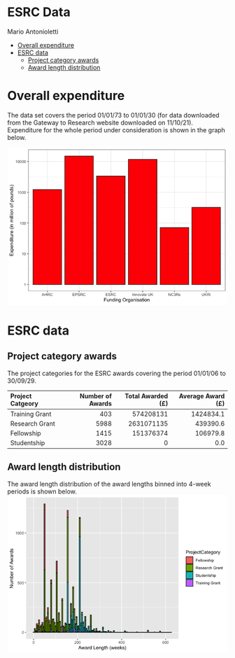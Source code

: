 ESRC Data
================
Mario Antonioletti

-   [Overall expenditure](#overall-expenditure)
-   [ESRC data](#esrc-data)
    -   [Project category awards](#project-category-awards)
    -   [Award length distribution](#award-length-distribution)

# Overall expenditure

The data set covers the period 01/01/73 to 01/01/30 (for data downloaded
from the Gateway to Research website downloaded on 11/10/21).
Expenditure for the whole period under consideration is shown in the
graph below.

![](ESRC_files/figure-gfm/funding_ByOrg-1.png)<!-- -->

# ESRC data

## Project category awards

The project categories for the ESRC awards covering the period 01/01/06
to 30/09/29.

| Project Catgeory | Number of Awards | Total Awarded (£) | Average Award (£) |
|:-----------------|-----------------:|------------------:|------------------:|
| Training Grant   |              403 |         574208131 |         1424834.1 |
| Research Grant   |             5988 |        2631071135 |          439390.6 |
| Fellowship       |             1415 |         151376374 |          106979.8 |
| Studentship      |             3028 |                 0 |               0.0 |

## Award length distribution

The award length distribution of the award lengths binned into 4-week
periods is shown below.
![](ESRC_files/figure-gfm/award_lengths-1.png)<!-- -->
